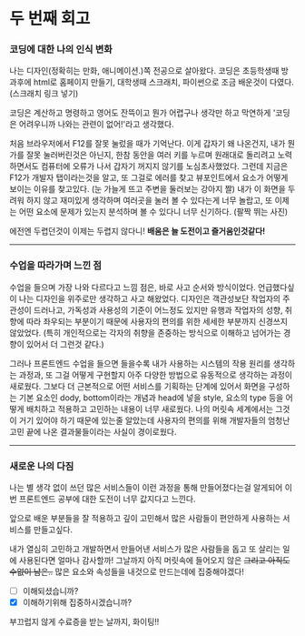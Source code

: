 # 두 번째 회고<br />

### 코딩에 대한 나의 인식 변화

나는 디자인(정확히는 만화, 애니메이션.)쪽 전공으로 살아왔다.
코딩은 초등학생때 방과후에 html로 홈페이지 만들기, 대학생때 스크래치, 파이썬으로 조금 배운것이 다였다.
(스크래치 링크 넣기)

코딩은 계산하고 명령하고 영어도 잔뜩이고 뭔가 어렵구나 생각만 하고 막연하게 '코딩은 어려우니까 나와는 관련이 없어!'라고 생각했다.

처음 브라우저에서 F12를 잘못 눌렀을 때가 기억난다. 이게 갑자기 왜 나온건지, 내가 뭔가를 잘못 눌러버린것은 아닌지, 한참 동안을 여러 키를 누르며 원래대로 돌리려고 노력하면서도 컴퓨터에 오류가 나서 갑자기 꺼지지 않기를 노심초사했었다.
그런데 지금은 F12가 개발자 탭이라는것을 알고, 또 그걸로 에러를 찾고 뷰포인트에서 요소가 어떻게 보이는 이유를 찾고있다.
(눈 가늘게 뜨고 주변을 둘러보는 강아지 짤)
내가 이 화면을 두려워 하지 않고 재미있게 생각하며 여러곳을 눌러 볼 수 있다는게 너무 놀랍고, 또 이제는 어떤 요소에 문제가 있는지 분석하며 볼 수 있다니 너무 신기하다.
(팔짝 뛰는 사진)

에전엔 두렵던것이 이제는 두렵지 않다니! **배움은 늘 도전이고 즐거움인것같다!** <br />

*****

### 수업을 따라가며 느낀 점
수업을 들으며 가장 나와 다르다고 느낌 점은, 바로 사고 순서와 방식이었다.
언급했다싶이 나는 디자인을 위주로만 생각하고 사고 해왔었다.
디자인은 객관성보단 작업자의 주관성이 드러나고, 가독성과 사용성의 기준이 어느정도 있지만 유행과 작업자의 성향, 취향에 따라 좌우되는 부분이기 때문에 사용자의 편의를 위한 세세한 부분까지 신경쓰지 않았었다.
(특히 개인적으로는 각자의 취향을 존중하는 방식으로 이해하고 넘어가는 경향이 있어서 더 그런것 같다.)

그러나 프론트엔드 수업을 들으면 들을수록 내가 사용하는 시스템의 작용 원리를 생각하는 과정과, 또 그걸 어떻게 구현할지 아주 다양한 방법으로 유동적으로 생각하는 과정이 새로웠다.
그보다 더 근본적으로 어떤 서비스를 기획하는 단계에 있어서 화면을 구성하는 기본 요소인 dody, bottom이라는 개념과 head에 넣을 style, 요소의 type 등을 어떻게 배치하고 적용하고 고민하는 내용이 너무 새로웠다.
나의 머릿속 세계에서는 그것이 거기 있어야 하기 때문에 있는줄 알았는데 사용자의 편의를 위해 개발자들의 엄청난 고민 끝에 나온 결과물들이라는 사실이 경이로웠다.<br />

*****

### 새로운 나의 다짐

나는 별 생각 없이 쓰던 많은 서비스들이 이런 과정을 통해 만들어졌다는걸 알게되어 이번 프론트엔드 공부에 대한 도전이 너무 값지다고 느낀다.

앞으로 배운 부분들을 잘 적용하고 깊이 고민해서 많은 사람들이 편안하게 사용하는 서비스를 만들고싶다.

내가 열심히 고민하고 개발하면서 만들어낸 서비스가 많은 사람들을 돕고 또 살리는 일에 사용된다면 얼마나 감사할까!
그날까지 아직 머릿속에 들어오지 않은 ~~그리고 아직도 수없이 남은..~~ 많은 요소와 속성들을 내것으로 만드는데에 집중해야겠다!

-[ ] 이해되셨습니까?<br />
-[X] 이해하기위해 집중하시겠습니까?

부끄럽지 않게 수료증을 받는 날까지, 화이팅!!